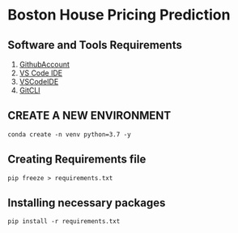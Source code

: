 # Boston House Pricing Prediction

## Software and Tools Requirements

1. [GithubAccount](https://github.com)
2. [VS Code IDE](https://heroku.com)
3. [VSCodeIDE](https://code.visualstudio.com/)
4. [GitCLI](https://git-scm.com)


## CREATE A NEW ENVIRONMENT

    conda create -n venv python=3.7 -y

## Creating Requirements file

    pip freeze > requirements.txt

## Installing necessary packages
    
    pip install -r requirements.txt
